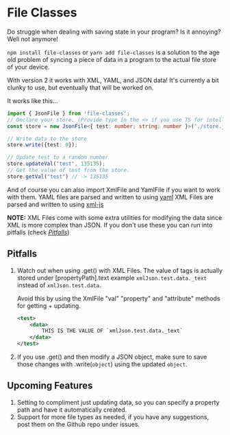 # File Classes

Do struggle when dealing with saving state in your program? Is it annoying?
Well not anymore!

`npm install file-classes` or `yarn add file-classes` is a solution to the age old problem of syncing a piece of data in a program to the actual file store of your device.

With version 2 it works with XML, YAML, and JSON data!
It's currently a bit clunky to use, but eventually that will be worked on.

It works like this...
```ts
import { JsonFile } from 'file-classes';
// Declare your store. (Provide type in the <> if you use TS for intellisense)
const store = new JsonFile<{ test: number; string: number }>('./store.json');

// Write data to the store
store.write({test: 0});

// Update test to a random number
store.updateVal("test", 135135);
// Get the value of test from the store.
store.getVal("test") // -> 135135
```

And of course you can also import XmlFile and YamlFile if you want to work with them.
YAML files are parsed and written to using [yaml](https://www.npmjs.com/package/yaml)
XML Files are parsed and written to using [xml-js](https://www.npmjs.com/package/xml-js)

**NOTE:** XML Files come with some extra utilities for modifying the data since XML is more complex than JSON. If you don't use these you can run into pitfalls (check *[Pitfalls](#Pitfalls)*)

## Pitfalls
1. Watch out when using .get() with XML Files. The value of tags is actually stored under [propertyPath].text example `xmlJson.test.data._text` instead of `xmlJson.test.data`.
    
    Avoid this by using the XmlFile "val" "property" and "attribute" methods for getting + updating.

    ```xml
    <test>
        <data>
            THIS IS THE VALUE OF `xmlJson.test.data._text`
        </data>
    </test>
    ```
2. If you use .get() and then modify a JSON object, make sure to save those changes with .write(`object`) using the updated `object`.

## Upcoming Features
1. Setting to compliment just updating data, so you can specify a property path and have it automatically created.
2. Support for more file types as needed, if you have any suggestions, post them on the Github repo under issues.